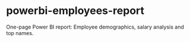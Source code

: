 # powerbi-employees-report
One-page Power BI report: Employee demographics, salary analysis and top names. 

